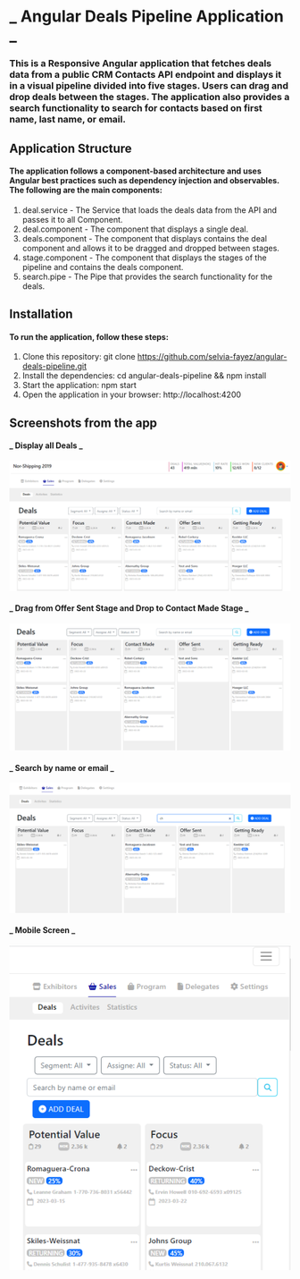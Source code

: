 # _ Angular Deals Pipeline Application _ 
### This is a Responsive Angular application that fetches deals data from a public CRM Contacts API endpoint and displays it in a visual pipeline divided into five stages. Users can drag and drop deals between the stages. The application also provides a search functionality to search for contacts based on first name, last name, or email.
## Application Structure
#### The application follows a component-based architecture and uses Angular best practices such as dependency injection and observables. The following are the main components:
1.	deal.service - The Service that loads the deals data from the API and passes it to all Component.
2.	deal.component - The component that displays a single deal.
3.	deals.component - The component that displays contains the deal component and allows it to be dragged and dropped between stages.
4.	stage.component - The component that displays the stages of the pipeline and contains the deals component.
5.	search.pipe - The Pipe that provides the search functionality for the deals.
## Installation
#### To run the application, follow these steps:
1.	Clone this repository: git clone https://github.com/selvia-fayez/angular-deals-pipeline.git
2.	Install the dependencies: cd angular-deals-pipeline && npm install
3.	Start the application: npm start
4.	Open the application in your browser: http://localhost:4200

## Screenshots from the app
#### _ Display all Deals _
![Main](main.png)
#### _ Drag from Offer Sent Stage and Drop to Contact Made Stage _
![Drag & Drop](drag&drop.png)
#### _ Search by name or email _
![Search](search.png)
#### _ Mobile Screen _
![Responsive](Responsive.png)
